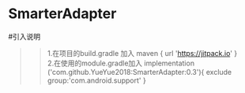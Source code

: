# SmarterAdapter
#引入说明
>>1.在项目的build.gradle 加入  maven { url 'https://jitpack.io' }  
>>2.在使用的module.gradle加入  implementation  ('com.github.YueYue2018:SmarterAdapter:0.3'){
        exclude  group:'com.android.support'
    }
